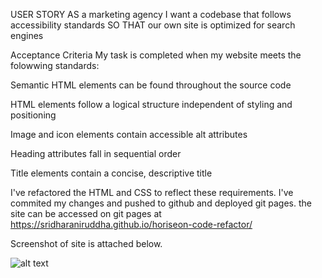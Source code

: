 USER STORY
AS a marketing agency I want a codebase that follows accessibility standards SO THAT our own site is optimized for search engines

Acceptance Criteria
My task is completed when my website meets the folowwing standards:

Semantic HTML elements can be found throughout the source code

HTML elements follow a logical structure independent of styling and positioning

Image and icon elements contain accessible alt attributes

Heading attributes fall in sequential order

Title elements contain a concise, descriptive title


I've refactored the HTML and CSS to reflect these requirements. I've commited my changes and pushed to github and deployed git pages.
the site can be accessed on git pages at https://sridharaniruddha.github.io/horiseon-code-refactor/

Screenshot of site is attached below.




![alt text](c1_1.png)
